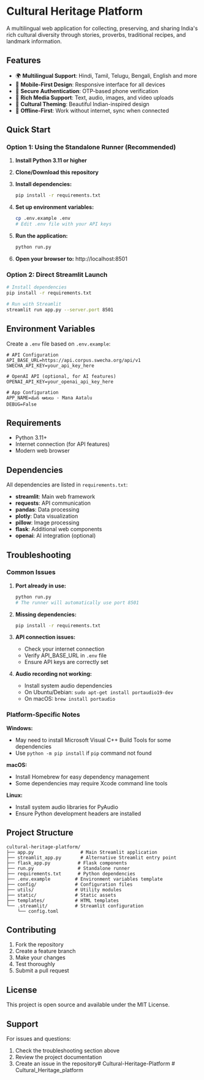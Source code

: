 # Cultural Heritage Platform

A multilingual web application for collecting, preserving, and sharing India's rich cultural diversity through stories, proverbs, traditional recipes, and landmark information.

## Features

- 🌍 **Multilingual Support**: Hindi, Tamil, Telugu, Bengali, English and more
- 📱 **Mobile-First Design**: Responsive interface for all devices
- 🔐 **Secure Authentication**: OTP-based phone verification
- 📁 **Rich Media Support**: Text, audio, images, and video uploads
- 🎨 **Cultural Theming**: Beautiful Indian-inspired design
- 🔄 **Offline-First**: Work without internet, sync when connected

## Quick Start

### Option 1: Using the Standalone Runner (Recommended)

1. **Install Python 3.11 or higher**

2. **Clone/Download this repository**

3. **Install dependencies:**
   ```bash
   pip install -r requirements.txt
   ```

4. **Set up environment variables:**
   ```bash
   cp .env.example .env
   # Edit .env file with your API keys
   ```

5. **Run the application:**
   ```bash
   python run.py
   ```

6. **Open your browser to:** http://localhost:8501

### Option 2: Direct Streamlit Launch

```bash
# Install dependencies
pip install -r requirements.txt

# Run with Streamlit
streamlit run app.py --server.port 8501
```

## Environment Variables

Create a `.env` file based on `.env.example`:

```env
# API Configuration
API_BASE_URL=https://api.corpus.swecha.org/api/v1
SWECHA_API_KEY=your_api_key_here

# OpenAI API (optional, for AI features)
OPENAI_API_KEY=your_openai_api_key_here

# App Configuration
APP_NAME=మన ఆటలు - Mana Aatalu
DEBUG=False
```

## Requirements

- Python 3.11+
- Internet connection (for API features)
- Modern web browser

## Dependencies

All dependencies are listed in `requirements.txt`:

- **streamlit**: Main web framework
- **requests**: API communication
- **pandas**: Data processing
- **plotly**: Data visualization
- **pillow**: Image processing
- **flask**: Additional web components
- **openai**: AI integration (optional)

## Troubleshooting

### Common Issues

1. **Port already in use:**
   ```bash
   python run.py
   # The runner will automatically use port 8501
   ```

2. **Missing dependencies:**
   ```bash
   pip install -r requirements.txt
   ```

3. **API connection issues:**
   - Check your internet connection
   - Verify API_BASE_URL in `.env` file
   - Ensure API keys are correctly set

4. **Audio recording not working:**
   - Install system audio dependencies
   - On Ubuntu/Debian: `sudo apt-get install portaudio19-dev`
   - On macOS: `brew install portaudio`

### Platform-Specific Notes

**Windows:**
- May need to install Microsoft Visual C++ Build Tools for some dependencies
- Use `python -m pip install` if `pip` command not found

**macOS:**
- Install Homebrew for easy dependency management
- Some dependencies may require Xcode command line tools

**Linux:**
- Install system audio libraries for PyAudio
- Ensure Python development headers are installed

## Project Structure

```
cultural-heritage-platform/
├── app.py                 # Main Streamlit application
├── streamlit_app.py       # Alternative Streamlit entry point
├── flask_app.py          # Flask components
├── run.py                # Standalone runner
├── requirements.txt      # Python dependencies
├── .env.example         # Environment variables template
├── config/              # Configuration files
├── utils/               # Utility modules
├── static/              # Static assets
├── templates/           # HTML templates
└── .streamlit/          # Streamlit configuration
    └── config.toml
```

## Contributing

1. Fork the repository
2. Create a feature branch
3. Make your changes
4. Test thoroughly
5. Submit a pull request

## License

This project is open source and available under the MIT License.

## Support

For issues and questions:
1. Check the troubleshooting section above
2. Review the project documentation
3. Create an issue in the repository#   C u l t u r a l - H e r i t a g e - P l a t f o r m  
 # Cultural_Heritage_platform
